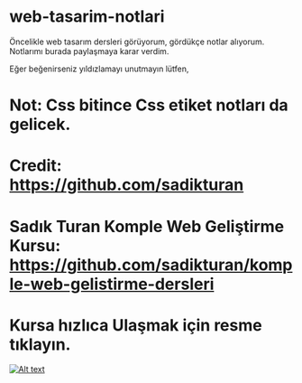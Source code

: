 # web-tasarim-notlari
Öncelikle web tasarım dersleri görüyorum, gördükçe notlar alıyorum. Notlarımı burada paylaşmaya karar verdim.

Eğer beğenirseniz yıldızlamayı unutmayın lütfen,

# Not: Css bitince Css etiket notları da gelicek.

# Credit: https://github.com/sadikturan

# Sadık Turan Komple Web Geliştirme Kursu: https://github.com/sadikturan/komple-web-gelistirme-dersleri


# Kursa hızlıca Ulaşmak için resme tıklayın.

[![Alt text](https://i.ytimg.com/vi/9YYxvVawZdI/maxresdefault.jpg)](https://www.udemy.com/course/komple-web-developer-kursu/)
